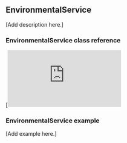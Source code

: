 ## EnvironmentalService

[Add description here.]

### EnvironmentalService class reference

[![View code](http://os-doc-builder.test.mbed.com/docs/v5.8/mbed-os-api-doxy/class_environmental_service.html)

### EnvironmentalService example

[Add example here.]
